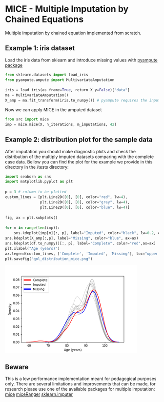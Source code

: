 # MICE - Multiple Imputation by Chained Equations
Multiple imputation by chained equation implemented from scratch. 

## Example 1: iris dataset

Load the iris data from sklearn and introduce missing values with [pyampute package](https://github.com/RianneSchouten/pyampute)
```python
from sklearn.datasets import load_iris
from pyampute.ampute import MultivariateAmputation

iris = load_iris(as_frame=True, return_X_y=False)["data"]
ma = MultivariateAmputation()
X_amp = ma.fit_transform(iris.to_numpy()) # pyampute requires the inpute as numpy array

```
Now we can apply MICE in the amputed dataset
```python
from src import mice
imp = mice.mice(X, n_iterations, m_imputations, 42)
```


## Example 2: distribution plot for the sample data
After imputation you should make diagnostic plots and check the distribution of the multiply imputed datasets comparing with the complete case data. Bellow you can find the plot for the example we provide in this directory in the /tests directory:

```python
import seaborn as sns
import matplotlib.pyplot as plt

p = 3 # column to be plotted
custom_lines = [plt.Line2D([0], [0], color="red", lw=4),
                plt.Line2D([0], [0], color="grey", lw=4),
                plt.Line2D([0], [0], color="blue", lw=4)]

fig, ax = plt.subplots()

for m in range(len(imp)):
    sns.kdeplot(imp[m][:, p], label="Imputed", color="black", lw=0.2, ax=ax)
sns.kdeplot(X_amp[:,p], label="Missing", color="blue", ax=ax)
sns.kdeplot(df.to_numpy()[:, p], label="Complete", color="red",ax=ax)
plt.xlabel("Age (years)")
ax.legend(custom_lines, ['Complete', 'Imputed', 'Missing'], loc="upper left")
plt.savefig("qol_distribution_mice.png")
```

![Figure showing the distribution lines for 10 imputed datasets, the original dataset and the amputed dataset with missing values.](https://github.com/phydev/mice/blob/main/tests/qol_distribution_mice.png)

## Beware
This is a low performance implementation meant for pedagogical purposes only. There are several limitations and improvements that can be made, for research please use one of the available packages for multiple imputation:
[mice](https://cran.r-project.org/web/packages/mice/index.html)
[miceRanger](https://github.com/FarrellDay/miceRanger)
[sklearn.imputer](https://scikit-learn.org/stable/modules/impute.html)


